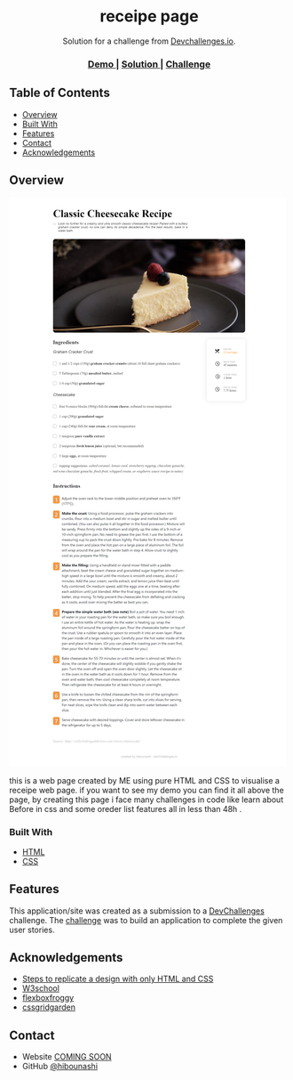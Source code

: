 <h1 align="center">receipe page</h1>

<div align="center">
   Solution for a challenge from  <a href="http://devchallenges.io" target="_blank">Devchallenges.io</a>.
</div>

<div align="center">
  <h3>
    <a href="https://kpfbk6fqufc5cxkpgqqnjw.on.drv.tw/www.recipe-page.blog/">
      Demo
    </a>
    <span> | </span>
    <a href="https://github.com/hibounashi/recipe-page-master">
      Solution
    </a>
    <span> | </span>
    <a href="https://devchallenges.io/challenges/gcbWLxG6wdennelX7b8I">
      Challenge
    </a>
  </h3>
</div>

<!-- TABLE OF CONTENTS -->

## Table of Contents

- [Overview](#overview)
- [Built With](#built-with)
- [Features](#features)
- [Contact](#contact)
- [Acknowledgements](#acknowledgements)

<!-- OVERVIEW -->

## Overview

![screenshot](result.png)

this is a web page created by ME using pure HTML and CSS to visualise a receipe web page.
if you want to see my demo you can find it all above the page, by creating this page i face many challenges in code like learn about Before in css and some oreder list features all in less than 48h .

### Built With

<!-- This section should list any major frameworks that you built your project using. Here are a few examples.-->

- [HTML](https://reactjs.org/)
- [CSS](https://vuejs.org/)

## Features

<!-- List the features of your application or follow the template. Don't share the figma file here :) -->

This application/site was created as a submission to a [DevChallenges](https://devchallenges.io/challenges) challenge. The [challenge](https://devchallenges.io/challenges/gcbWLxG6wdennelX7b8I) was to build an application to complete the given user stories.


## Acknowledgements

<!-- This section should list any articles or add-ons/plugins that helps you to complete the project. This is optional but it will help you in the future. For exmpale -->

- [Steps to replicate a design with only HTML and CSS](https://devchallenges-blogs.web.app/how-to-replicate-design/)
- [W3school](https://www.w3schools.com/css/default.asp)
- [flexboxfroggy](https://flexboxfroggy.com)
- [cssgridgarden](https://cssgridgarden.com)

## Contact

- Website [COMING SOON](https://{your-web-site-link})
- GitHub [@hibounashi](https://github.com/hibounashi)